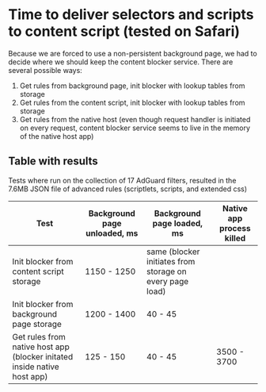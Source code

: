 # Time to deliver selectors and scripts to content script (tested on Safari)

Because we are forced to use a non-persistent background page, we had to decide where we should keep the content blocker service. There are several possible ways:

1. Get rules from background page, init blocker with lookup tables from storage
2. Get rules from the content script, init blocker with lookup tables from storage
3. Get rules from the native host (even though request handler is initiated on every request, content blocker service seems to live in the memory of the native host app)

## Table with results
Tests where run on the collection of 17 AdGuard filters, resulted in the 7.6MB JSON file of advanced rules (scriptlets, scripts, and extended css)

| Test | Background page unloaded, ms | Background page loaded, ms | Native app process killed | 
| --- | --- | --- | --- |
| Init blocker from content script storage | 1150 - 1250 | same (blocker initiates from storage on every page load) |
| Init blocker from background page storage | 1200 - 1400 | 40 - 45 |
| Get rules from native host app (blocker initated inside native host app) | 125 - 150 | 40 - 45 | 3500 - 3700 | 